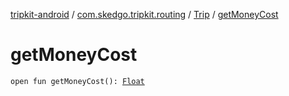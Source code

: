 [tripkit-android](../../index.md) / [com.skedgo.tripkit.routing](../index.md) / [Trip](index.md) / [getMoneyCost](./get-money-cost.md)

# getMoneyCost

`open fun getMoneyCost(): `[`Float`](https://kotlinlang.org/api/latest/jvm/stdlib/kotlin/-float/index.html)